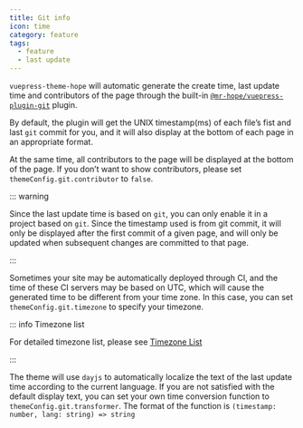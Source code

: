 ```yaml
---
title: Git info
icon: time
category: feature
tags:
  - feature
  - last update
---
```


`vuepress-theme-hope` will automatic generate the create time, last update time and contributors of the page through the built-in [`@mr-hope/vuepress-plugin-git`](https://vuepress-theme-hope.github.io/v1/git/) plugin.

By default, the plugin will get the UNIX timestamp(ms) of each file’s fist and last `git` commit for you, and it will also display at the bottom of each page in an appropriate format.

At the same time, all contributors to the page will be displayed at the bottom of the page. If you don’t want to show contributors, please set `themeConfig.git.contributor` to `false`.

<!-- more -->

::: warning

Since the last update time is based on `git`, you can only enable it in a project based on `git`. Since the timestamp used is from git commit, it will only be displayed after the first commit of a given page, and will only be updated when subsequent changes are committed to that page.

:::

Sometimes your site may be automatically deployed through CI, and the time of these CI servers may be based on UTC, which will cause the generated time to be different from your time zone. In this case, you can set `themeConfig.git.timezone` to specify your timezone.

::: info Timezone list

For detailed timezone list, please see [Timezone List](https://www.zeitverschiebung.net/cn/all-time-zones.html)

:::

The theme will use `dayjs` to automatically localize the text of the last update time according to the current language. If you are not satisfied with the default display text, you can set your own time conversion function to `themeConfig.git.transformer`. The format of the function is `(timestamp: number, lang: string) => string`
